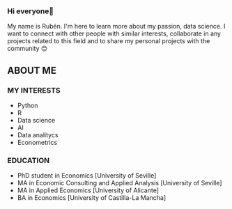 ### Hi everyone👋
My name is Rubén. I'm here to learn more about my passion, data science. 
I want to connect with other people with similar interests, collaborate in any projects related to this field and to share my personal projects with the community :blush:

## ABOUT ME
### MY INTERESTS
- Python
- R
- Data science
- AI
- Data analitycs
- Econometrics

### EDUCATION
- PhD student in Economics [University of Seville]
- MA in Economic Consulting and Applied Analysis [University of Seville]
- MA in Applied Economics [University of Alicante]
- BA in Economics [University of Castilla-La Mancha]




<!--
**Rubenro96/Rubenro96** is a ✨ _special_ ✨ repository because its `README.md` (this file) appears on your GitHub profile.

Here are some ideas to get you started:

- 🔭 I’m currently working on ...
- 🌱 I’m currently learning ...
- 👯 I’m looking to collaborate on ...
- 🤔 I’m looking for help with ...
- 💬 Ask me about ...
- 📫 How to reach me: ...
- 😄 Pronouns: ...
- ⚡ Fun fact: ...
-->
